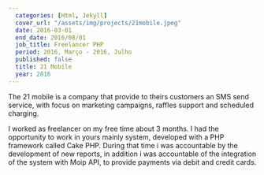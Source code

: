 ```yaml
---
  categories: [Html, Jekyll]
  cover_url: "/assets/img/projects/21mobile.jpeg"
  date: 2016-03-01
  end_date: 2016/08/01
  job_title: Freelancer PHP
  period: 2016, Março - 2016, Julho
  published: false
  title: 21 Mobile
  year: 2016  
---
```


<p>The 21 mobile is a company that provide to theirs customers an SMS send service, with focus on marketing campaigns, raffles support and scheduled charging.</p>

<p>I worked as freelancer on my free time about 3 months. I had the opportunity to work in yours mainly system, developed with a PHP framework called Cake PHP. During that time i was accountable by the development of
new reports, in addition i was accountable of the integration of the system with Moip API, to provide payments via debit and credit cards.